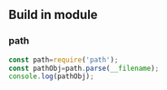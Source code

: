 ## Build in module 

### path
```javascript
const path=require('path');
const pathObj=path.parse(__filename);
console.log(pathObj);
```